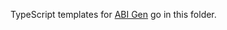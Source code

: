TypeScript templates for [ABI Gen](https://github.com/0xProject/0x-monorepo/tree/v2-prototype/packages/abi-gen) go in this folder.